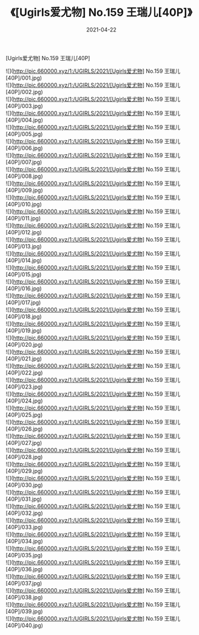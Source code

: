 ﻿---
layout: post
title:  《[Ugirls爱尤物] No.159 王瑞儿[40P]》
date:   2021-04-22
img: http://pic.660000.xyz/1:/UGIRLS/2021/[Ugirls爱尤物] No.159 王瑞儿[40P]/000.jpg
categories: [美女, 清纯, 唯美]
---

[Ugirls爱尤物] No.159 王瑞儿[40P]

  ![](http://pic.660000.xyz/1:/UGIRLS/2021/[Ugirls爱尤物] No.159 王瑞儿[40P]/001.jpg) <br> ![](http://pic.660000.xyz/1:/UGIRLS/2021/[Ugirls爱尤物] No.159 王瑞儿[40P]/002.jpg) <br> ![](http://pic.660000.xyz/1:/UGIRLS/2021/[Ugirls爱尤物] No.159 王瑞儿[40P]/003.jpg) <br> ![](http://pic.660000.xyz/1:/UGIRLS/2021/[Ugirls爱尤物] No.159 王瑞儿[40P]/004.jpg) <br> ![](http://pic.660000.xyz/1:/UGIRLS/2021/[Ugirls爱尤物] No.159 王瑞儿[40P]/005.jpg) <br> ![](http://pic.660000.xyz/1:/UGIRLS/2021/[Ugirls爱尤物] No.159 王瑞儿[40P]/006.jpg) <br> ![](http://pic.660000.xyz/1:/UGIRLS/2021/[Ugirls爱尤物] No.159 王瑞儿[40P]/007.jpg) <br> ![](http://pic.660000.xyz/1:/UGIRLS/2021/[Ugirls爱尤物] No.159 王瑞儿[40P]/008.jpg) <br> ![](http://pic.660000.xyz/1:/UGIRLS/2021/[Ugirls爱尤物] No.159 王瑞儿[40P]/009.jpg) <br> ![](http://pic.660000.xyz/1:/UGIRLS/2021/[Ugirls爱尤物] No.159 王瑞儿[40P]/010.jpg) <br> ![](http://pic.660000.xyz/1:/UGIRLS/2021/[Ugirls爱尤物] No.159 王瑞儿[40P]/011.jpg) <br> ![](http://pic.660000.xyz/1:/UGIRLS/2021/[Ugirls爱尤物] No.159 王瑞儿[40P]/012.jpg) <br> ![](http://pic.660000.xyz/1:/UGIRLS/2021/[Ugirls爱尤物] No.159 王瑞儿[40P]/013.jpg) <br> ![](http://pic.660000.xyz/1:/UGIRLS/2021/[Ugirls爱尤物] No.159 王瑞儿[40P]/014.jpg) <br> ![](http://pic.660000.xyz/1:/UGIRLS/2021/[Ugirls爱尤物] No.159 王瑞儿[40P]/015.jpg) <br> ![](http://pic.660000.xyz/1:/UGIRLS/2021/[Ugirls爱尤物] No.159 王瑞儿[40P]/016.jpg) <br> ![](http://pic.660000.xyz/1:/UGIRLS/2021/[Ugirls爱尤物] No.159 王瑞儿[40P]/017.jpg) <br> ![](http://pic.660000.xyz/1:/UGIRLS/2021/[Ugirls爱尤物] No.159 王瑞儿[40P]/018.jpg) <br> ![](http://pic.660000.xyz/1:/UGIRLS/2021/[Ugirls爱尤物] No.159 王瑞儿[40P]/019.jpg) <br> ![](http://pic.660000.xyz/1:/UGIRLS/2021/[Ugirls爱尤物] No.159 王瑞儿[40P]/020.jpg) <br> ![](http://pic.660000.xyz/1:/UGIRLS/2021/[Ugirls爱尤物] No.159 王瑞儿[40P]/021.jpg) <br> ![](http://pic.660000.xyz/1:/UGIRLS/2021/[Ugirls爱尤物] No.159 王瑞儿[40P]/022.jpg) <br> ![](http://pic.660000.xyz/1:/UGIRLS/2021/[Ugirls爱尤物] No.159 王瑞儿[40P]/023.jpg) <br> ![](http://pic.660000.xyz/1:/UGIRLS/2021/[Ugirls爱尤物] No.159 王瑞儿[40P]/024.jpg) <br> ![](http://pic.660000.xyz/1:/UGIRLS/2021/[Ugirls爱尤物] No.159 王瑞儿[40P]/025.jpg) <br> ![](http://pic.660000.xyz/1:/UGIRLS/2021/[Ugirls爱尤物] No.159 王瑞儿[40P]/026.jpg) <br> ![](http://pic.660000.xyz/1:/UGIRLS/2021/[Ugirls爱尤物] No.159 王瑞儿[40P]/027.jpg) <br> ![](http://pic.660000.xyz/1:/UGIRLS/2021/[Ugirls爱尤物] No.159 王瑞儿[40P]/028.jpg) <br> ![](http://pic.660000.xyz/1:/UGIRLS/2021/[Ugirls爱尤物] No.159 王瑞儿[40P]/029.jpg) <br> ![](http://pic.660000.xyz/1:/UGIRLS/2021/[Ugirls爱尤物] No.159 王瑞儿[40P]/030.jpg) <br> ![](http://pic.660000.xyz/1:/UGIRLS/2021/[Ugirls爱尤物] No.159 王瑞儿[40P]/031.jpg) <br> ![](http://pic.660000.xyz/1:/UGIRLS/2021/[Ugirls爱尤物] No.159 王瑞儿[40P]/032.jpg) <br> ![](http://pic.660000.xyz/1:/UGIRLS/2021/[Ugirls爱尤物] No.159 王瑞儿[40P]/033.jpg) <br> ![](http://pic.660000.xyz/1:/UGIRLS/2021/[Ugirls爱尤物] No.159 王瑞儿[40P]/034.jpg) <br> ![](http://pic.660000.xyz/1:/UGIRLS/2021/[Ugirls爱尤物] No.159 王瑞儿[40P]/035.jpg) <br> ![](http://pic.660000.xyz/1:/UGIRLS/2021/[Ugirls爱尤物] No.159 王瑞儿[40P]/036.jpg) <br> ![](http://pic.660000.xyz/1:/UGIRLS/2021/[Ugirls爱尤物] No.159 王瑞儿[40P]/037.jpg) <br> ![](http://pic.660000.xyz/1:/UGIRLS/2021/[Ugirls爱尤物] No.159 王瑞儿[40P]/038.jpg) <br> ![](http://pic.660000.xyz/1:/UGIRLS/2021/[Ugirls爱尤物] No.159 王瑞儿[40P]/039.jpg) <br> ![](http://pic.660000.xyz/1:/UGIRLS/2021/[Ugirls爱尤物] No.159 王瑞儿[40P]/040.jpg) <br>